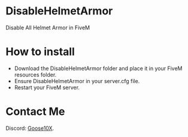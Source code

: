 # DisableHelmetArmor
Disable All Helmet Armor in FiveM

# How to install
- Download the DisableHelmetArmor folder and place it in your FiveM resources folder.
- Ensure DisableHelmetArmor in your server.cfg file.
- Restart your FiveM server.

# Contact Me
Discord: [Goose10X](https://discord.gg/VKamh4WUV5).
<br>

